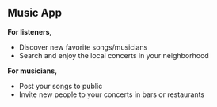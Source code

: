 ## Music App

**For listeners,**

* Discover new favorite songs/musicians
* Search and enjoy the local concerts in your neighborhood

**For musicians,**

* Post your songs to public
* Invite new people to your concerts in bars or restaurants
